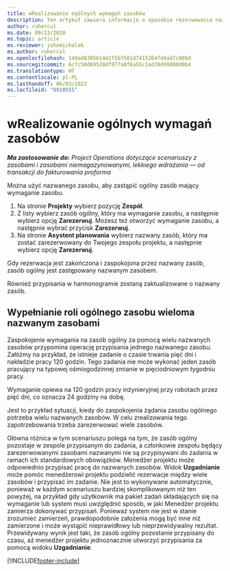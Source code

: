 ```yaml
---
title: wRealizowanie ogólnych wymagań zasobów
description: Ten artykuł zawiera informacje o sposobie rezerwowania nazwanych zasobów na potrzeby ogólnego wymagania zasobu.
author: ruhercul
ms.date: 09/23/2020
ms.topic: article
ms.reviewer: johnmichalak
ms.author: ruhercul
ms.openlocfilehash: 149ad8305b1442f5bf501d7415264fd4ad7c088d
ms.sourcegitcommit: 6cfc50d89528df977a8f6a55c1ad39d99800d9b4
ms.translationtype: HT
ms.contentlocale: pl-PL
ms.lasthandoff: 06/03/2022
ms.locfileid: "8918555"
---
```

# <a name="generic-resource-requirement-fulfillment"></a>wRealizowanie ogólnych wymagań zasobów

_**Ma zastosowanie do:** Project Operations dotyczące scenariuszy z zasobami i zasobami niemagazynowanymi, lekkiego wdrażania — od transakcji do fakturowania proforma_

Można użyć nazwanego zasobu, aby zastąpić ogólny zasób mający wymaganie zasobu.

1. Na stronie **Projekty** wybierz pozycję **Zespół**.
2. Z listy wybierz zasób ogólny, który ma wymaganie zasobu, a następnie wybierz opcję **Zarezerwuj**. Możesz też otworzyć wymaganie zasobu, a następnie wybrać przycisk **Zarezerwuj**.
3. Na stronie **Asystent planowania** wybierz nazwany zasób, który ma zostać zarezerwowany do Twojego zespołu projektu, a następnie wybierz opcję **Zarezerwuj**.

Gdy rezerwacja jest zakończona i zaspokojona przez nazwany zasób, zasób ogólny jest zastępowany nazwanym zasobem.

Również przypisania w harmonogramie zostaną zaktualizowane o nazwany zasób.

## <a name="fulfill-a-generic-resource-with-multiple-named-resources"></a>Wypełnianie roli ogólnego zasobu wieloma nazwanym zasobami
Zaspokojenie wymagania na zasób ogólny za pomocą wielu nazwanych zasobów przypomina operację przypisania jednego nazwanego zasobu. Załóżmy na przykład, że istnieje zadanie o czasie trwania pięć dni i nakładzie pracy 120 godzin. Tego zadania nie może wykonać jeden zasób pracujący na typowej ośmiogodzinnej zmianie w pięciodniowym tygodniu pracy. 

Wymaganie opiewa na 120 godzin pracy inżynieryjnej przy robotach przez pięć dni, co oznacza 24 godziny na dobę.

Jest to przykład sytuacji, kiedy do zaspokojenia żądania zasobu ogólnego potrzeba wielu nazwanych zasobów. W celu zrealizowania tego zapotrzebowania trzeba zarezerwować wiele zasobów.

Główna różnica w tym scenariuszu polega na tym, że zasób ogólny pozostaje w zespole przypisanym do zadania, a członkowie zespołu będący zarezerwowanymi zasobami nazwanymi nie są przypisywani do zadania w ramach ich standardowych obowiązków. Menedżer projektu może odpowiednio przypisać pracę do nazwanych zasobów. Widok **Uzgadnianie** może pomóc menedżerowi projektu podzielić rezerwacje między wiele zasobów i przypisać im zadanie. Nie jest to wykonywane automatycznie, ponieważ w każdym scenariuszu bardziej skomplikowanym niż ten powyżej, na przykład gdy użytkownik ma pakiet zadań składających się na wymaganie lub system musi uwzględnić sposób, w jaki Menedżer projektu zamierza dokonywać przypisań. Ponieważ system nie jest w stanie zrozumieć zamierzeń, prawdopodobnie założenia mogą być inne niż zamierzone i może wystąpić nieprawidłowy lub nieprzewidywalny rezultat. Przewidywany wynik jest taki, że zasób ogólny pozostanie przypisany do czasu, aż menedżer projektu jednoznacznie utworzyć przypisania za pomocą widoku **Uzgadnianie**.




[!INCLUDE[footer-include](../includes/footer-banner.md)]